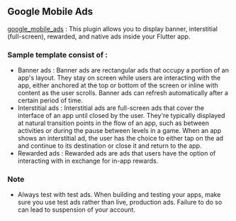 ## Google Mobile Ads
[google_mobile_ads](https://pub.dev/packages/google_mobile_ads) : This plugin allows you to display banner, interstitial (full-screen), rewarded, and native ads inside your Flutter app.

### Sample template consist of : 
* Banner ads : Banner ads are rectangular ads that occupy a portion of an app's layout. They stay on screen while users are interacting with the app, either anchored at the top or bottom of the screen or inline with content as the user scrolls. Banner ads can refresh automatically after a certain period of time.
* Interstitial ads : Interstitial ads are full-screen ads that cover the interface of an app until closed by the user. They're typically displayed at natural transition points in the flow of an app, such as between activities or during the pause between levels in a game. When an app shows an interstitial ad, the user has the choice to either tap on the ad and continue to its destination or close it and return to the app.
* Rewarded ads : Rewarded ads are ads that users have the option of interacting with in exchange for in-app rewards.

### Note
- Always test with test ads. When building and testing your apps, make sure you use test ads rather than live, production ads. Failure to do so can lead to suspension of your account.
